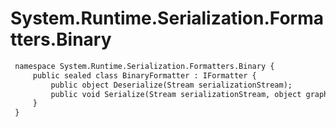 # System.Runtime.Serialization.Formatters.Binary

``` diff
 namespace System.Runtime.Serialization.Formatters.Binary {
     public sealed class BinaryFormatter : IFormatter {
         public object Deserialize(Stream serializationStream);
         public void Serialize(Stream serializationStream, object graph);
     }
 }
```

